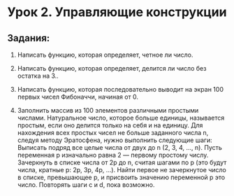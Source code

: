 # Урок 2. Управляющие конструкции 

## Задания:
1. Написать функцию, которая определяет, четное ли число.  


2. Написать функцию, которая определяет, делится ли число без остатка на 3..


3. Написать функцию, которая последовательно выводит на экран 100 первых чисел Фибоначчи, начиная от 0.

4. Заполнить массив из 100 элементов различными простыми числами. Натуральное число, которое больше единицы, называется простым, если оно делится только на себя и на единицу. Для нахождения всех простых чисел не больше заданного числа n, следуя методу Эратосфена, нужно выполнить следующие шаги:
Выписать подряд все целые числа от двух до n (2, 3, 4, ..., n).
Пусть переменная p изначально равна 2 — первому простому числу.
Зачеркнуть в списке числа от 2p до n, считая шагами по p (это будут числа, кратные p: 2p, 3p, 4p, ...).
Найти первое не зачеркнутое число в списке, превышающее p, и присвоить значению переменной p это число.
Повторять шаги c и d, пока возможно.